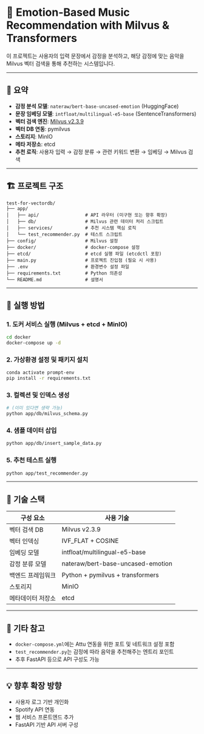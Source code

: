 # 🎵 Emotion-Based Music Recommendation with Milvus & Transformers

이 프로젝트는 사용자의 입력 문장에서 감정을 분석하고, 해당 감정에 맞는 음악을 Milvus 벡터 검색을 통해 추천하는 시스템입니다.

---

## 📌 요약

- **감정 분석 모델**: `nateraw/bert-base-uncased-emotion` (HuggingFace)
- **문장 임베딩 모델**: `intfloat/multilingual-e5-base` (SentenceTransformers)
- **벡터 검색 엔진**: [Milvus v2.3.9](https://milvus.io)
- **벡터 DB 연동**: pymilvus
- **스토리지**: MinIO
- **메타 저장소**: etcd
- **추천 로직**: 사용자 입력 → 감정 분류 → 관련 키워드 변환 → 임베딩 → Milvus 검색

---

## 🏗️ 프로젝트 구조

```
test-for-vectordb/
├── app/
│   ├── api/                 # API 라우터 (미구현 또는 향후 확장)
│   ├── db/                  # Milvus 관련 데이터 처리 스크립트
│   ├── services/            # 추천 시스템 핵심 로직
│   └── test_recommender.py  # 테스트 스크립트
├── config/                  # Milvus 설정
├── docker/                  # docker-compose 설정
├── etcd/                    # etcd 실행 파일 (etcdctl 포함)
├── main.py                  # 프로젝트 진입점 (필요 시 사용)
├── .env                     # 환경변수 설정 파일
├── requirements.txt         # Python 의존성
└── README.md                # 설명서
```

---

## 🚀 실행 방법

### 1. 도커 서비스 실행 (Milvus + etcd + MinIO)

```bash
cd docker
docker-compose up -d
```

### 2. 가상환경 설정 및 패키지 설치

```bash
conda activate prompt-env
pip install -r requirements.txt
```

### 3. 컬렉션 및 인덱스 생성

```bash
# (이미 있다면 생략 가능)
python app/db/milvus_schema.py
```

### 4. 샘플 데이터 삽입

```bash
python app/db/insert_sample_data.py
```

### 5. 추천 테스트 실행

```bash
python app/test_recommender.py
```

---

## 🧠 기술 스택

| 구성 요소         | 사용 기술                                 |
|------------------|--------------------------------------------|
| 벡터 검색 DB     | Milvus v2.3.9                              |
| 벡터 인덱싱      | IVF_FLAT + COSINE                          |
| 임베딩 모델      | intfloat/multilingual-e5-base              |
| 감정 분류 모델   | nateraw/bert-base-uncased-emotion          |
| 백엔드 프레임워크| Python + pymilvus + transformers           |
| 스토리지         | MinIO                                      |
| 메타데이터 저장소| etcd                                       |

---

## 🔧 기타 참고

- `docker-compose.yml`에는 Attu 연동을 위한 포트 및 네트워크 설정 포함
- `test_recommender.py`는 감정에 따라 음악을 추천해주는 엔트리 포인트
- 추후 FastAPI 등으로 API 구성도 가능

---

## 💡 향후 확장 방향

- 사용자 로그 기반 개인화
- Spotify API 연동
- 웹 서비스 프론트엔드 추가
- FastAPI 기반 API 서버 구성
